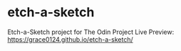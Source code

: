 # etch-a-sketch
Etch-a-Sketch project for The Odin Project
Live Preview: https://grace0124.github.io/etch-a-sketch/
